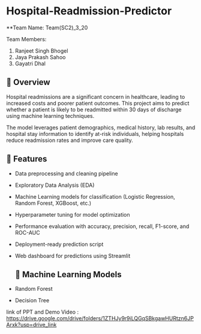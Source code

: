 # Hospital-Readmission-Predictor
**Team Name: Team(SC2)_3_20

Team Members:
1) Ranjeet Singh Bhogel
2) Jaya Prakash Sahoo
3) Gayatri Dhal


## 📌 Overview

Hospital readmissions are a significant concern in healthcare, leading to increased costs and poorer patient outcomes. This project aims to predict whether a patient is likely to be readmitted within 30 days of discharge using machine learning techniques.

The model leverages patient demographics, medical history, lab results, and hospital stay information to identify at-risk individuals, helping hospitals reduce readmission rates and improve care quality.

## 🚀 Features

- Data preprocessing and cleaning pipeline
- Exploratory Data Analysis (EDA)
- Machine Learning models for classification (Logistic Regression, Random Forest, XGBoost, etc.)
- Hyperparameter tuning for model optimization
- Performance evaluation with accuracy, precision, recall, F1-score, and ROC-AUC
- Deployment-ready prediction script
- Web dashboard for predictions using Streamlit

  ## 🧠 Machine Learning Models
- Random Forest
- Decision Tree

link of PPT and Demo Video : https://drive.google.com/drive/folders/1ZTHJy9r9iLQGqSBkgawHURtzn6JPArxk?usp=drive_link
